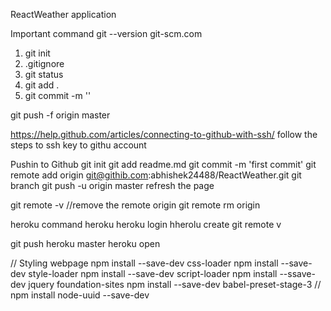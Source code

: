 ReactWeather application

Important command
git --version 
git-scm.com

1. git init
2. .gitignore
3. git status
3. git add .
4. git commit -m ''


git push -f origin master

https://help.github.com/articles/connecting-to-github-with-ssh/
follow the steps to ssh key to githu account

Pushin to Github
git init
git add readme.md
git commit -m 'first commit'
git remote add origin git@githib.com:abhishek24488/ReactWeather.git
git branch
git push -u origin master
refresh the page

git remote -v
//remove the remote origin
git remote rm origin

heroku command
heroku
heroku login
hherolu create
git remote v

git push heroku master
heroku open

// Styling webpage 
npm install --save-dev css-loader
npm install --save-dev style-loader
npm install --save-dev script-loader
npm install --ssave-dev jquery foundation-sites
npm install --save-dev babel-preset-stage-3
//
npm install node-uuid --save-dev